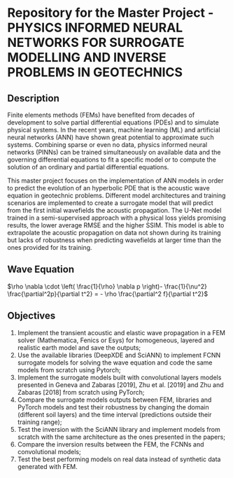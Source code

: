 # Repository for the Master Project - PHYSICS INFORMED NEURAL NETWORKS FOR SURROGATE MODELLING AND INVERSE PROBLEMS IN GEOTECHNICS

## Description

Finite elements methods (FEMs) have benefited from decades of development to solve partial differential equations (PDEs) and to simulate physical systems. In the recent years, machine learning (ML) and artificial neural networks (ANN) have shown great potential to approximate such systems. Combining sparse or even no data, physics informed neural networks (PINNs) can be trained simultaneously on available data and the governing differential equations to fit a specific model or to compute the solution of an ordinary and partial differential equations.

This master project focuses on the implementation of ANN models in order to predict the evolution of an hyperbolic PDE that is the acoustic wave equation in geotechnic problems. Different model architectures and training scenarios are implemented to create a surrogate model that will predict from the first initial wavefields the acoustic propagation. The U-Net model trained in a semi-supervised approach with a physical loss yields promising results, the lower average RMSE and the higher SSIM. This model is able to extrapolate the acoustic propagation on data not shown during its training but lacks of robustness when predicting wavefields at larger time than the ones provided for its training.


## Wave Equation 

$\rho \nabla \cdot \left( \frac{1}{\rho} \nabla p \right)- \frac{1}{\nu^2} \frac{\partial^2p}{\partial t^2} = - \rho \frac{\partial^2 f}{\partial t^2}$

## Objectives

1. Implement the transient acoustic and elastic wave propagation in a FEM solver (Mathematica, Fenics or Esys) for homogeneous, layered and realistic earth model and save the outputs;
2. Use the available libraries (DeepXDE and SciANN) to implement FCNN surrogate models for solving the wave equation and code the same models from scratch using Pytorch;
3. Implement the surrogate models built with convolutional layers models presented in Geneva and Zabaras [2019], Zhu et al. [2019] and Zhu and Zabaras [2018] from scratch using PyTorch;
4. Compare the surrogate models outputs between FEM, libraries and PyTorch models and test their robustness by changing the domain (different soil layers) and the time interval (predictions outside their training range);
5. Test the inversion with the SciANN library and implement models from scratch with the same architecture as the ones presented in the papers;
6. Compare the inversion results between the FEM, the FCNNs and convolutional models;
7. Test the best performing models on real data instead of synthetic data generated with FEM.
